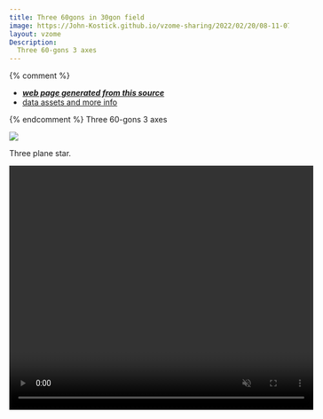 ```yaml
---
title: Three 60gons in 30gon field
image: https://John-Kostick.github.io/vzome-sharing/2022/02/20/08-11-07-Three-60gons-in-30gon-field/Three-60gons-in-30gon-field.png
layout: vzome
Description:
  Three 60-gons 3 axes
---
```


{% comment %}
 - [***web page generated from this source***][post]
 - [data assets and more info][github]

[post]: <https://John-Kostick.github.io/vzome-sharing/2022/02/20/Three-60gons-in-30gon-field-08-11-07.html>
[github]: <https://github.com/John-Kostick/vzome-sharing/tree/main/2022/02/20/08-11-07-Three-60gons-in-30gon-field/>
{% endcomment %}  Three 60-gons 3 axes

<vzome-viewer style="width: 100%; height: 100vh;"
       src="https://John-Kostick.github.io/vzome-sharing/2022/02/20/08-11-07-Three-60gons-in-30gon-field/Three-60gons-in-30gon-field.vZome" >
  <img src="https://John-Kostick.github.io/vzome-sharing/2022/02/20/08-11-07-Three-60gons-in-30gon-field/Three-60gons-in-30gon-field.png" />
</vzome-viewer>

Three plane star.

<video width="548" height="440" name="John Kostick's Great Circle video" 
        controls loop muted>
  
<source src="https://user-images.githubusercontent.com/78830166/155587943-37570041-b521-4f5d-a414-763e637ec44f.MOV">




